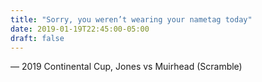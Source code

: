 ```yaml
---
title: "Sorry, you weren’t wearing your nametag today"
date: 2019-01-19T22:45:00-05:00
draft: false
---
```

— 2019 Continental Cup, Jones vs Muirhead (Scramble)
